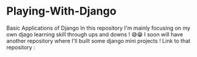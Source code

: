 # Playing-With-Django 

Basic Applications of Django
In this repository I'm mainly focusing on my own djago learning skill through ups and downs ! 😅😁 
I soon will have another repository where I'll built some django mini projects ! 
Link to that repository : 
